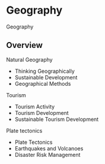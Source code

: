 # Geography

Geography

## Overview

Natural Geography
- Thinking Geographically
- Sustainable Development
- Geographical Methods

Tourism
- Tourism Activity
- Tourism Development
- Sustainable Tourism Development

Plate tectonics
- Plate Tectonics
- Earthquakes and Volcanoes
- Disaster Risk Management
